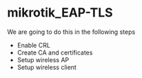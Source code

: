 # mikrotik_EAP-TLS

We are going to do this in the following steps
- Enable CRL
- Create CA and certificates
- Setup wireless AP
- Setup wireless client

